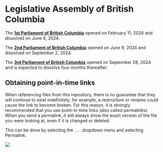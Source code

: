 # Legislative Assembly of British Columbia

The [**1st Parliament of British Columbia**](./1st%20Parliament/) opened on February 11, 2024 and dissolved on June 4, 2024.

The [**2nd Parliament of British Columbia**](./2nd%20Parliament/) opened on June 9, 2024 and dissolved on September 2, 2024.

The [**3rd Parliament of British Columbia**](./3rd%20Parliament/) opened on September 28, 2024 and is expected to dissolve four months thereafter.

## Obtaining point-in-time links

When referencing files from this repository, there is no guarantee that they will continue to exist indefinitely; for example, a restructure or rename could cause the link to become broken. For this reason, it is strongly recommended that you use point-in-time links (also called permalinks). When you send a permalink, it will always show the exact version of the file you were looking at, even if it is changed or deleted.

This can be done by selecting the `...` dropdown menu and selecting Permalink.

![](https://i.imgur.com/AD46EgS.png)
